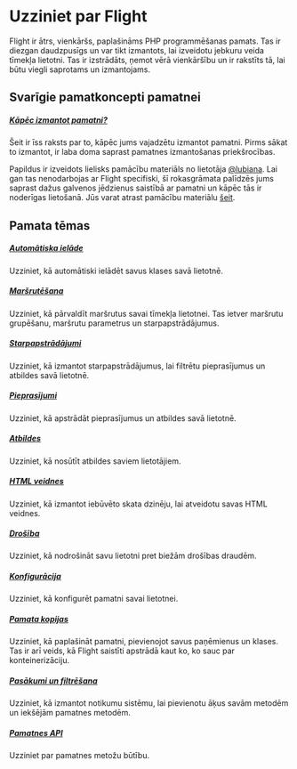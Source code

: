 # Uzziniet par Flight

Flight ir ātrs, vienkāršs, paplašināms PHP programmēšanas pamats. Tas ir diezgan daudzpusīgs un var tikt izmantots, lai izveidotu jebkuru veida tīmekļa lietotni. Tas ir izstrādāts, ņemot vērā vienkāršību un ir rakstīts tā, lai būtu viegli saprotams un izmantojams.

## Svarīgie pamatkoncepti pamatnei

##### [Kāpēc izmantot pamatni?](/learn/why-frameworks)

Šeit ir īss raksts par to, kāpēc jums vajadzētu izmantot pamatni. Pirms sākat to izmantot, ir laba doma saprast pamatnes izmantošanas priekšrocības.

Papildus ir izveidots lielisks pamācību materiāls no lietotāja [@lubiana](https://git.php.fail/lubiana). Lai gan tas nenodarbojas ar Flight specifiski, šī rokasgrāmata palīdzēs jums saprast dažus galvenos jēdzienus saistībā ar pamatni un kāpēc tās ir noderīgas lietošanā. Jūs varat atrast pamācību materiālu [šeit](https://git.php.fail/lubiana/no-framework-tutorial/src/branch/master/README.md).

## Pamata tēmas

##### [Automātiska ielāde](/learn/autoloading)

Uzziniet, kā automātiski ielādēt savus klases savā lietotnē.

##### [Maršrutēšana](/learn/routing)

Uzziniet, kā pārvaldīt maršrutus savai tīmekļa lietotnei. Tas ietver maršrutu grupēšanu, maršrutu parametrus un starpapstrādājumus.

##### [Starpapstrādājumi](/learn/middleware)

Uzziniet, kā izmantot starpapstrādājumus, lai filtrētu pieprasījumus un atbildes savā lietotnē.

##### [Pieprasījumi](/learn/requests)

Uzziniet, kā apstrādāt pieprasījumus un atbildes savā lietotnē.

##### [Atbildes](/learn/responses)

Uzziniet, kā nosūtīt atbildes saviem lietotājiem.

##### [HTML veidnes](/learn/templates)

Uzziniet, kā izmantot iebūvēto skata dzinēju, lai atveidotu savas HTML veidnes.

##### [Drošība](/learn/security)

Uzziniet, kā nodrošināt savu lietotni pret biežām drošības draudēm.

##### [Konfigurācija](/learn/configuration)

Uzziniet, kā konfigurēt pamatni savai lietotnei.

##### [Pamata kopijas](/learn/extending)

Uzziniet, kā paplašināt pamatni, pievienojot savus paņēmienus un klases. Tas ir arī veids, kā Flight saistīti apstrādā kaut ko, ko sauc par konteinerizāciju.

##### [Pasākumi un filtrēšana](/learn/filtering)

Uzziniet, kā izmantot notikumu sistēmu, lai pievienotu āķus savām metodēm un iekšējām pamatnes metodēm.

##### [Pamatnes API](/learn/api)

Uzziniet par pamatnes metožu būtību.